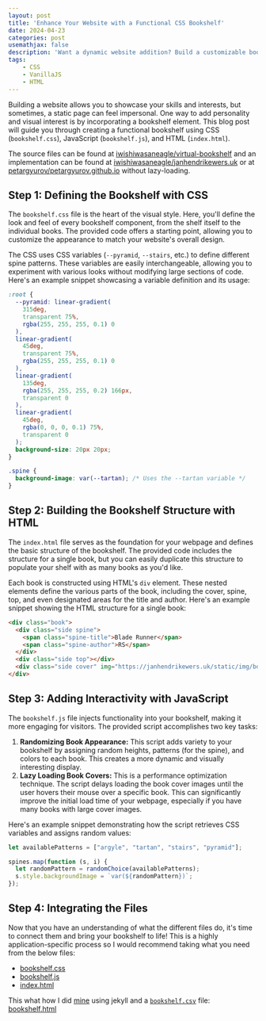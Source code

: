 ```yaml
---
layout: post
title: 'Enhance Your Website with a Functional CSS Bookshelf'
date: 2024-04-23
categories: post
usemathjax: false
description: 'Want a dynamic website addition? Build a customizable bookshelf with CSS, Javascript, and HTML! CSS lets you style it, Javascript adds interactivity, and HTML provides structure. Play with colors, patterns, and hover effects. Easy to populate shelves with your favorite titles. Craft a unique and engaging website element!'
tags:
    - CSS
    - VanillaJS
    - HTML
---
```


Building a website allows you to showcase your skills and interests, but sometimes, a static page can feel impersonal.  One way to add personality and visual interest is by incorporating a bookshelf element.  This blog post will guide you through creating a functional bookshelf using CSS (`bookshelf.css`), JavaScript (`bookshelf.js`), and HTML (`index.html`).

The source files can be found at [iwishiwasaneagle/virtual-bookshelf](https://github.com/iwishiwasaneagle/virtual-bookshelf) and an implementation can be found at [iwishiwasaneagle/janhendrikewers.uk](https://github.com/iwishiwasaneagle/janhendrikewers.uk) or at [petargyurov/petargyurov.github.io](https://github.com/petargyurov/petargyurov.github.io) without lazy-loading.

## Step 1: Defining the Bookshelf with CSS

The `bookshelf.css` file is the heart of the visual style.  Here, you'll define the look and feel of every bookshelf component, from the shelf itself to the individual books. The provided code offers a starting point, allowing you to customize the appearance to match your website's overall design.

The CSS uses CSS variables (`--pyramid`, `--stairs`, etc.) to define different spine patterns.  These variables are easily interchangeable, allowing you to experiment with various looks without modifying large sections of code. Here's an example snippet showcasing a variable definition and its usage:

```css
:root {
  --pyramid: linear-gradient(
    315deg,
    transparent 75%,
    rgba(255, 255, 255, 0.1) 0
  ),
  linear-gradient(
    45deg,
    transparent 75%,
    rgba(255, 255, 255, 0.1) 0
  ),
  linear-gradient(
    135deg,
    rgba(255, 255, 255, 0.2) 166px,
    transparent 0
  ),
  linear-gradient(
    45deg,
    rgba(0, 0, 0, 0.1) 75%,
    transparent 0
  );
  background-size: 20px 20px;
}

.spine {
  background-image: var(--tartan); /* Uses the --tartan variable */
}
```

## Step 2: Building the Bookshelf Structure with HTML

The `index.html` file serves as the foundation for your webpage and defines the basic structure of the bookshelf.  The provided code includes the structure for a single book, but you can easily duplicate this structure to populate your shelf with as many books as you'd like.

Each book is constructed using HTML's `div` element.  These nested elements define the various parts of the book, including the cover, spine, top, and even designated areas for the title and author. Here's an example snippet showing the HTML structure for a single book:

```html
<div class="book">
  <div class="side spine">
    <span class="spine-title">Blade Runner</span>
    <span class="spine-author">RS</span>
  </div>
  <div class="side top"></div>
  <div class="side cover" img="https://janhendrikewers.uk/static/img/bookshelf/1.jpg"></div>
</div>
```

## Step 3: Adding Interactivity with JavaScript

The `bookshelf.js` file injects functionality into your bookshelf, making it more engaging for visitors. The provided script accomplishes two key tasks:

1. **Randomizing Book Appearance:**  This script adds variety to your bookshelf by assigning random heights, patterns (for the spine), and colors to each book. This creates a more dynamic and visually interesting display.
2. **Lazy Loading Book Covers:**  This is a performance optimization technique.  The script delays loading the book cover images until the user hovers their mouse over a specific book. This can significantly improve the initial load time of your webpage, especially if you have many books with large cover images.

Here's an example snippet demonstrating how the script retrieves CSS variables and assigns random values:

```javascript
let availablePatterns = ["argyle", "tartan", "stairs", "pyramid"];

spines.map(function (s, i) {
  let randomPattern = randomChoice(availablePatterns);
  s.style.backgroundImage = `var(${randomPattern})`;
});
```

## Step 4: Integrating the Files

Now that you have an understanding of what the different files do, it's time to connect them and bring your bookshelf to life! This is a highly application-specific process so I would recommend taking what you need from the below files:

- [bookshelf.css](https://github.com/iwishiwasaneagle/virtual-bookshelf/blob/main/bookshelf.css)
- [bookshelf.js](https://github.com/iwishiwasaneagle/virtual-bookshelf/blob/main/bookshelf.js)
- [index.html](https://github.com/iwishiwasaneagle/virtual-bookshelf/blob/main/index.html)

This what how I did [mine](https://janhendrikewers.uk/bookshelf) using jekyll and a [`bookshelf.csv`](https://github.com/iwishiwasaneagle/janhendrikewers.uk/blob/master/_data/bookshelf.csv) file: [bookshelf.html](https://github.com/iwishiwasaneagle/janhendrikewers.uk/blob/master/_layouts/bookshelf.html)

